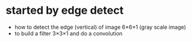 # started by edge detect
- how to detect the edge (vertical) of image 6×6×1 (gray scale image)
- to build a filter 3×3×1 and do a convolution
